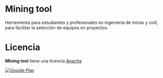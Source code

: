 Mining tool
===========
Herramienta para estudiantes y profesionales en ingeniería de minas y civil, para facilitar la selección de equipos en proyectos.

Licencia
========
<b>Mining tool</b> tiene una licencia <a href="https://github.com/arpius/mining-tool/blob/master/LICENSE">Apache</a>

[![Google Play](https://developer.android.com/images/brand/es_generic_rgb_wo_45.png)](https://play.google.com/store/apps/details?id=biz.arpius.miningtool.app)
